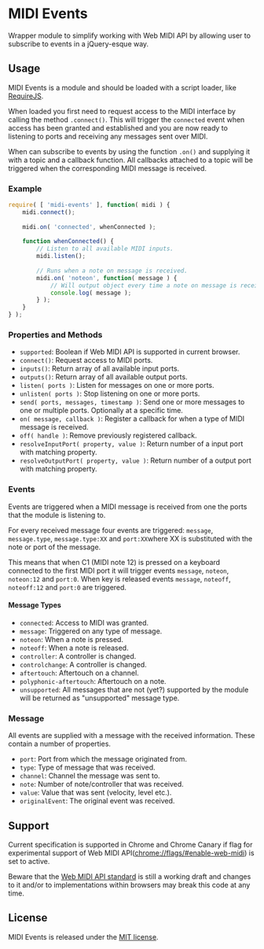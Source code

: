 # MIDI Events

Wrapper module to simplify working with Web MIDI API by allowing user to subscribe to events in a 
jQuery-esque way.


## Usage

MIDI Events is a module and should be loaded with a script loader, like [RequireJS](http://requirejs.org/).

When loaded you first need to request access to the MIDI interface by calling the method `.connect()`.
This will trigger the `connected` event when access has been granted and established and you are now
ready to listening to ports and receiving any messages sent over MIDI.

When can subscribe to events by using the function `.on()` and supplying it with a topic and a
callback function. All callbacks attached to a topic will be triggered when the corresponding MIDI
message is received.

### Example

```javascript
require( [ 'midi-events' ], function( midi ) {
	midi.connect();
	
	midi.on( 'connected', whenConnected );
	
	function whenConnected() {
		// Listen to all available MIDI inputs.
		midi.listen();
		
		// Runs when a note on message is received.
		midi.on( 'noteon', function( message ) {
			// Will output object every time a note on message is received.
			console.log( message );
		} );
	}
} );
```

### Properties and Methods

* `supported`: Boolean if Web MIDI API is supported in current browser.
* `connect()`: Request access to MIDI ports.
* `inputs()`: Return array of all available input ports.
* `outputs()`: Return array of all available output ports.
* `listen( ports )`: Listen for messages on one or more ports.
* `unlisten( ports )`: Stop listening on one or more ports.
* `send( ports, messages, timestamp )`: Send one or more messages to one or multiple ports. Optionally at a specific time.
* `on( message, callback )`: Register a callback for when a type of MIDI message is received.
* `off( handle )`: Remove previously registered callback.
* `resolveInputPort( property, value )`: Return number of a input port with matching property.
* `resolveOutputPort( property, value )`: Return number of a output port with matching property.

### Events

Events are triggered when a MIDI message is received from one the ports that the module is
listening to.

For every received message four events are triggered: `message`, `message.type`, `message.type:XX`
and `port:XX`where XX is substituted with the note or port of the message.

This means that when C1 (MIDI note 12) is pressed on a keyboard connected to the first MIDI port
it will trigger events `message`, `noteon`, `noteon:12` and `port:0`. When key is released
events `message`, `noteoff`, `noteoff:12` and `port:0` are triggered.

#### Message Types

* `connected`: Access to MIDI was granted.
* `message`: Triggered on any type of message.
* `noteon`: When a note is pressed.
* `noteoff`: When a note is released.
* `controller`: A controller is changed.
* `controlchange`: A controller is changed.
* `aftertouch`: Aftertouch on a channel.
* `polyphonic-aftertouch`: Aftertouch on a note.
* `unsupported`: All messages that are not (yet?) supported by the module will be returned as
"unsupported" message type.

### Message

All events are supplied with a message with the received information. These contain a number
of properties.

* `port`: Port from which the message originated from.
* `type`: Type of message that was received.
* `channel`: Channel the message was sent to.
* `note`: Number of note/controller that was received.
* `value`: Value that was sent (velocity, level etc.).
* `originalEvent`: The original event was received.


## Support

Current specification is supported in Chrome and Chrome Canary if flag for experimental support of
Web MIDI API([chrome://flags/#enable-web-midi](chrome://flags/#enable-web-midi)) is set to active.

Beware that the [Web MIDI API standard](http://www.w3.org/TR/webmidi/) is still a working draft and
changes to it and/or to implementations within browsers may break this code at any time.


## License

MIDI Events is released under the [MIT license](http://mikaeljorhult.mit-license.org).

